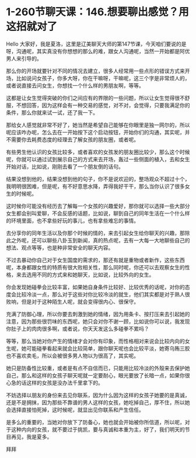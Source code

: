 # 1-260节聊天课：146.想要聊出感觉？用这招就对了

Hello 大家好，我是夏洛，这里是辽美聊天大师的第147节课，今天咱们要说的是呀，沟通呢，其实真没有你想想的那么的难，跟女人沟通呢，当然一开始都是阿优男人来引导的。

那么你的开场就要针对不同的情况去建立，很多人经常用一些点形的错误方式来开场，比如说问女孩子，你多大呀，你在干嘛呀，干嘛呢，这三个字是非常烦人的，或者说直接去问女生，你想找一个什么样的男朋友啊，等等。

这都是让女生觉得突破的你们之间应有的界限的一些问题，所以让女生觉得很不舒服，不想回答，因为这样会有一种交易的感觉，对不对，会觉得，只要我满足你的条件，那么你就来试一试，还了我一下。

那给女人感觉就非常不好了，她当然是希望自己能够在你眼里是独一网尔的，所以呢应该咋办呢，怎么去在一开始按下这个启动按钮，开始你们的沟通，其实呢，并不需要你去耗费态度的经理去了解女孩的朋友圈，或者呢。

有些男生他认识的女孩比较多，或者喜欢的女孩发的朋友圈比较少，那么这个时候呢，你就可以通过试到展示自己的方式来去开场，轰过一些侧面的植入，去和女生开始对话，比如说，刚刚去看了一个朋友倒的话句。

结果没想到他的，结果没想到他的句子，你不是说欢迎的，整场观众不超过十个，我明明很困难，但是呢，有不好意思水降，弄得我好干干，那么当你认识了很多女生的时候呢。

这时候你可能没有经历去了解每一个女孩的兴趣爱好，那你就可以选择一些大部分女生都会别叫爱聊，不会反感的话题，比如说，聊到自己的同年生活在一个什么样的环境里面，也不拿些好玩的事儿，也有拿些难忘的事情。

去分享你的同年生活以及你那个时候的情的，来去引起女生给你聊天的兴趣，那除此之外呢，还可以聊些八卦玉到新闻，真的热点呢，去有一大每一大地聊些自己的想法、观点等等，也是种非常安全的聊天内容。

不过去暴动你自己对于女生国度的需求的，那还有就是重物或者新作，这些东西呢，本身都跟女性的特质有很大败相关性，那么同时呢，你还可以去观察女生的性格，来去选用不同的方式来和她聊天，比如说，比较外向的女生。

你会发现她碰拳会比较丰富，如果她自身条件比较好、比较优秀的话呢，对你的态度会比较冷淡一点，那么对于这些对你比较冷淡的就生，他们其实都是对于熟人很败响，但是对于这种陌生人呢，就会变得很内心、很保守。

充满了防御心理，所以你要去刺激到她的情绪，因为用条卡、按打压来去引起她的注意，因为那些很罚味的东西呢，她只会对你不谢一顾，比如说你可以说，我发现你肚子上的肉肉很多啊，或者说，你天天发这么多碰拳不累吗？

等等，那么当她对你产生的情绪才会对你有印象，而性格相对来说会比较内向的女生呢，她可能碰拳看起来就会比较简单，跟你聊天呢也会比较平淡，她寄乌贿三胶也不喜欢卖毛，所以会被很多男人物以为很高了，其实呢。

她只是防备性比较重，或者是有点不自信而已，只能用比较冷淡的外殼来去保护她自己，那么和这样的女孩子聊天呢就一定要耐心，眼光要放了长暗一点，如果你很心急的话这样的女孩是没办法千里拿下的。

不妨选择以朋友的身份来去见你联系，因为什么因为这样的女孩子她要的是真诚，还是不是拥抹，因为那些不靠谱的男人这样的女孩，她吃掉自己，厚不住，所以她会选择直接怕死掉，这时候呢，就显出见你联系和产生信任。

是多么的重要的，当她对你放下了防备心，她也就会开始被你所信道，所以呢，对于这种内向的女孩，就不要过于挑凯，要与真诚和本重为主，好了，我们明天的节目再见，我是夏多。

拜拜
